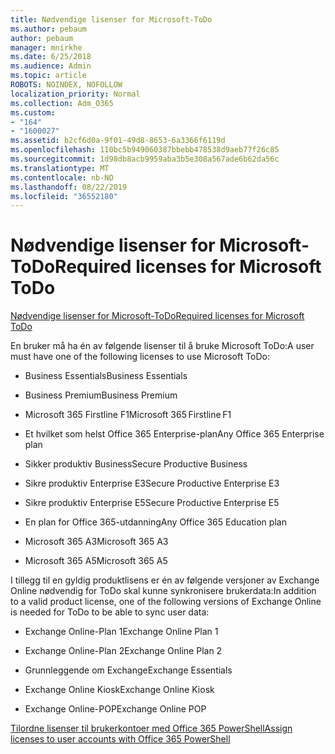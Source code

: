 ```yaml
---
title: Nødvendige lisenser for Microsoft-ToDo
ms.author: pebaum
author: pebaum
manager: mnirkhe
ms.date: 6/25/2018
ms.audience: Admin
ms.topic: article
ROBOTS: NOINDEX, NOFOLLOW
localization_priority: Normal
ms.collection: Adm_O365
ms.custom:
- "164"
- "1600027"
ms.assetid: b2cf6d0a-9f01-49d8-8653-6a3366f6119d
ms.openlocfilehash: 110bc5b949060387bbebb478538d9aeb77f26c85
ms.sourcegitcommit: 1d98db8acb9959aba3b5e308a567ade6b62da56c
ms.translationtype: MT
ms.contentlocale: nb-NO
ms.lasthandoff: 08/22/2019
ms.locfileid: "36552180"
---
```

# <a name="required-licenses-for-microsoft-todo"></a><span data-ttu-id="ae59d-102">Nødvendige lisenser for Microsoft-ToDo</span><span class="sxs-lookup"><span data-stu-id="ae59d-102">Required licenses for Microsoft ToDo</span></span>

[<span data-ttu-id="ae59d-103">Nødvendige lisenser for Microsoft-ToDo</span><span class="sxs-lookup"><span data-stu-id="ae59d-103">Required licenses for Microsoft ToDo</span></span>](https://support.office.com/article/381e9d1b-c500-49b5-973e-890fd86528d7.aspx)
  
<span data-ttu-id="ae59d-104">En bruker må ha én av følgende lisenser til å bruke Microsoft ToDo:</span><span class="sxs-lookup"><span data-stu-id="ae59d-104">A user must have one of the following licenses to use Microsoft ToDo:</span></span>
  
- <span data-ttu-id="ae59d-105">Business Essentials</span><span class="sxs-lookup"><span data-stu-id="ae59d-105">Business Essentials</span></span>

- <span data-ttu-id="ae59d-106">Business Premium</span><span class="sxs-lookup"><span data-stu-id="ae59d-106">Business Premium</span></span>

- <span data-ttu-id="ae59d-107">Microsoft 365 Firstline F1</span><span class="sxs-lookup"><span data-stu-id="ae59d-107">Microsoft 365 Firstline F1</span></span>

- <span data-ttu-id="ae59d-108">Et hvilket som helst Office 365 Enterprise-plan</span><span class="sxs-lookup"><span data-stu-id="ae59d-108">Any Office 365 Enterprise plan</span></span>

- <span data-ttu-id="ae59d-109">Sikker produktiv Business</span><span class="sxs-lookup"><span data-stu-id="ae59d-109">Secure Productive Business</span></span>

- <span data-ttu-id="ae59d-110">Sikre produktiv Enterprise E3</span><span class="sxs-lookup"><span data-stu-id="ae59d-110">Secure Productive Enterprise E3</span></span>

- <span data-ttu-id="ae59d-111">Sikre produktiv Enterprise E5</span><span class="sxs-lookup"><span data-stu-id="ae59d-111">Secure Productive Enterprise E5</span></span>

- <span data-ttu-id="ae59d-112">En plan for Office 365-utdanning</span><span class="sxs-lookup"><span data-stu-id="ae59d-112">Any Office 365 Education plan</span></span>

- <span data-ttu-id="ae59d-113">Microsoft 365 A3</span><span class="sxs-lookup"><span data-stu-id="ae59d-113">Microsoft 365 A3</span></span>

- <span data-ttu-id="ae59d-114">Microsoft 365 A5</span><span class="sxs-lookup"><span data-stu-id="ae59d-114">Microsoft 365 A5</span></span>

<span data-ttu-id="ae59d-115">I tillegg til en gyldig produktlisens er én av følgende versjoner av Exchange Online nødvendig for ToDo skal kunne synkronisere brukerdata:</span><span class="sxs-lookup"><span data-stu-id="ae59d-115">In addition to a valid product license, one of the following versions of Exchange Online is needed for ToDo to be able to sync user data:</span></span>
  
- <span data-ttu-id="ae59d-116">Exchange Online-Plan 1</span><span class="sxs-lookup"><span data-stu-id="ae59d-116">Exchange Online Plan 1</span></span>

- <span data-ttu-id="ae59d-117">Exchange Online-Plan 2</span><span class="sxs-lookup"><span data-stu-id="ae59d-117">Exchange Online Plan 2</span></span>

- <span data-ttu-id="ae59d-118">Grunnleggende om Exchange</span><span class="sxs-lookup"><span data-stu-id="ae59d-118">Exchange Essentials</span></span>

- <span data-ttu-id="ae59d-119">Exchange Online Kiosk</span><span class="sxs-lookup"><span data-stu-id="ae59d-119">Exchange Online Kiosk</span></span>

- <span data-ttu-id="ae59d-120">Exchange Online-POP</span><span class="sxs-lookup"><span data-stu-id="ae59d-120">Exchange Online POP</span></span>

[<span data-ttu-id="ae59d-121">Tilordne lisenser til brukerkontoer med Office 365 PowerShell</span><span class="sxs-lookup"><span data-stu-id="ae59d-121">Assign licenses to user accounts with Office 365 PowerShell</span></span>](https://docs.microsoft.com/office365/enterprise/powershell/assign-licenses-to-user-accounts-with-office-365-powershell )
  
